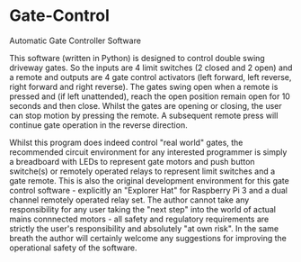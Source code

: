 # Gate-Control
Automatic Gate Controller Software

This software (written in Python) is designed to control double swing driveway gates. So the inputs are 4 limit switches (2 closed and 2 open) and a remote and outputs are 4 gate control activators (left forward, left reverse, right forward and right reverse). The gates swing open when a remote is pressed and (if left unattended), reach the open position remain open for 10 seconds and then close. Whilst the gates are opening or closing, the user can stop motion by pressing the remote. A subsequent remote press will continue gate operation in the reverse direction. 

Whilst this program does indeed control "real world" gates, the recommended circuit environment for any interested programmer is simply a breadboard with LEDs to represent gate motors and push button switche(s) or remotely operated relays to represent limit switches and a gate remote. This is also the original development environment for this gate control software - explicitly an "Explorer Hat" for Raspberry Pi 3 and a dual channel remotely operated relay set. The author cannot take any responsibility for any user taking the "next step" into the world of actual mains connnected motors - all safety and regulatory requirements are strictly the user's responsibility and absolutely  "at own risk". In the same breath the author will certainly welcome any suggestions for improving the operational safety of the software. 

